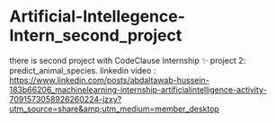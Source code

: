 # Artificial-Intellegence-Intern_second_project
there is second project with CodeClause Internship ✨ project 2: predict_animal_species. linkedin video : https://www.linkedin.com/posts/abdaltawab-hussein-183b66206_machinelearning-internship-artificialintelligence-activity-7091573058926260224-jzxy?utm_source=share&amp;utm_medium=member_desktop
